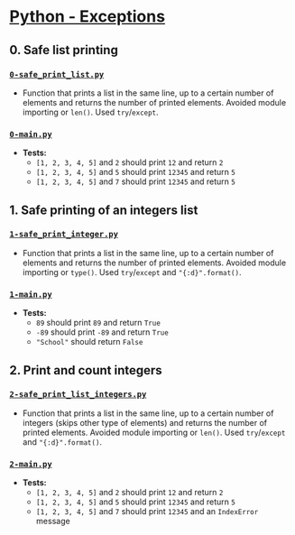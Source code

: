# [Python - Exceptions](https://intranet.hbtn.io/projects/2122)

## 0. Safe list printing
### [`0-safe_print_list.py`](0-safe_print_list.py)
* Function that prints a list in the same line, up to a certain number of elements and returns the number of printed elements. Avoided module importing or `len()`. Used `try`/`except`.
### [`0-main.py`](0-main.py)
* **Tests:**
    * `[1, 2, 3, 4, 5]` and `2` should print `12` and return `2`
    * `[1, 2, 3, 4, 5]` and `5` should print `12345` and return `5`
    * `[1, 2, 3, 4, 5]` and `7` should print `12345` and return `5`

## 1. Safe printing of an integers list
### [`1-safe_print_integer.py`](1-safe_print_integer.py)
* Function that prints a list in the same line, up to a certain number of elements and returns the number of printed elements. Avoided module importing or `type()`. Used `try`/`except` and `"{:d}".format()`.
### [`1-main.py`](1-main.py)
* **Tests:**
    * `89` should print `89` and return `True`
    * `-89` should print `-89` and return `True`
    * `"School"` should return `False`

## 2. Print and count integers
### [`2-safe_print_list_integers.py`](2-safe_print_list_integers.py)
* Function that prints a list in the same line, up to a certain number of integers (skips other type of elements) and returns the number of printed elements. Avoided module importing or `len()`. Used `try`/`except` and `"{:d}".format()`.
### [`2-main.py`](2-main.py)
* **Tests:**
    * `[1, 2, 3, 4, 5]` and `2` should print `12` and return `2`
    * `[1, 2, 3, 4, 5]` and `5` should print `12345` and return `5`
    * `[1, 2, 3, 4, 5]` and `7` should print `12345` and an `IndexError` message